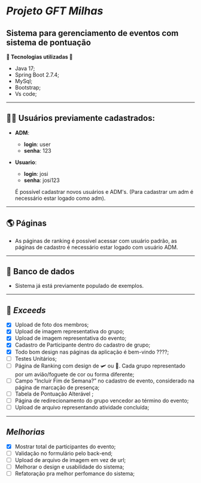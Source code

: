 # ***Projeto GFT Milhas***

## Sistema para gerenciamento de eventos com sistema de pontuação
**🔧 Tecnologias utilizadas 🔧**
- Java 17;
- Spring Boot 2.7.4;
- MySql;
- Bootstrap;
- Vs code;
---

## 🙍‍♂️ Usuários previamente cadastrados:
- **ADM**:
    - **login**: user
    - **senha**: 123
- **Usuario**:
    - **login**: josi 
    - **senha**: josi123
    
    É possível cadastrar novos usuários e ADM's.
    (Para cadastrar um adm é necessário estar logado como adm).
---

## 🌎 Páginas
- As páginas de ranking é possível acessar com usuário padrão, as páginas de cadastro é necessário estar logado com usuário ADM.
---

## 🎲 Banco de dados
- Sistema já está previamente populado de exemplos.
---


## 🎁 ***Exceeds***
- [x] Upload de foto dos membros;
- [x] Upload de imagem representativa do grupo;
- [x] Upload de imagem representativa do evento;
- [x] Cadastro de Participante dentro do cadastro de grupo;
- [x] Todo bom design nas páginas da aplicação é bem-vindo ????;
- [ ] Testes Unitários;
- [ ] Página de Ranking com design de 🛩️ ou 🚀. Cada grupo representado por um avião/foguete de cor ou forma
diferente;
- [ ] Campo “Incluir Fim de Semana?” no cadastro de evento, considerado na
página de marcação de presença;
- [ ] Tabela de Pontuação Alterável ;
- [ ] Página de redirecionamento do grupo vencedor ao término do evento;
- [ ] Upload de arquivo representando atividade concluída;
---

## ***Melhorias***

- [x] Mostrar total de participantes do evento;
- [ ] Validação no formulário pelo back-end;
- [ ] Upload de arquivo de imagem em vez de url;
- [ ] Melhorar o design e usabilidade do sistema;
- [ ] Refatoração pra melhor perfomance do sistema;
